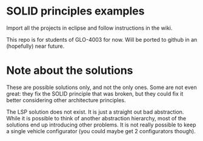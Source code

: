 SOLID principles examples
=========================

Import all the projects in eclipse and follow instructions in the wiki.

This repo is for students of GLO-4003 for now. Will be ported to github in an (hopefully) near future.

Note about the solutions
========================

These are possible solutions only, and not the only ones. Some are not even great: they fix the SOLID principle that was broken, but they could fix it better considering other architecture principles.

The LSP solution does not exist. It is just a straight out bad abstraction. While it is possible to think of another abstraction hierarchy, most of the solutions end up introducing other problems. It is not really possible to keep a single vehicle configurator (you could maybe get 2 configurators though).
